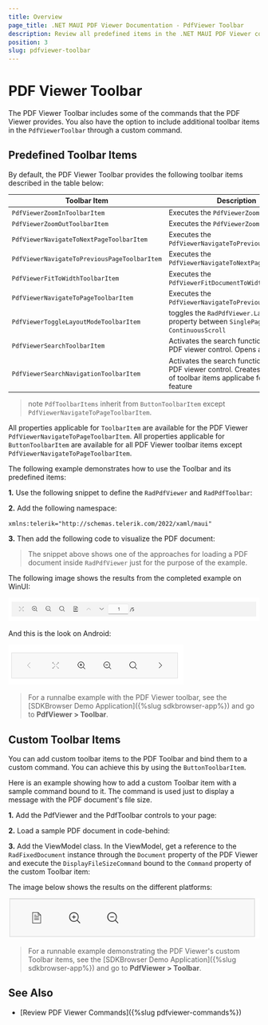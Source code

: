 ```yaml
---
title: Overview
page_title: .NET MAUI PDF Viewer Documentation - PdfViewer Toolbar
description: Review all predefined items in the .NET MAUI PDF Viewer control.
position: 3
slug: pdfviewer-toolbar
---
```


# PDF Viewer Toolbar

The PDF Viewer Toolbar includes some of the commands that the PDF Viewer provides. You also have the option to include additional toolbar items in the `PdfViewerToolbar` through a custom command.  

## Predefined Toolbar Items

By default, the PDF Viewer Toolbar provides the following toolbar items described in the table below:

|Toolbar Item| Description |
|--------|-------|
| `PdfViewerZoomInToolbarItem` | Executes the `PdfViewerZoomInCommand` |
| `PdfViewerZoomOutToolbarItem` | Executes the `PdfViewerZoomOutCommand` |
| `PdfViewerNavigateToNextPageToolbarItem` | Executes the `PdfViewerNavigateToPreviousPageCommand` |
| `PdfViewerNavigateToPreviousPageToolbarItem` | Executes the `PdfViewerNavigateToNextPageCommand` |
| `PdfViewerFitToWidthToolbarItem` | Executes the `PdfViewerFitDocumentToWidthCommand` |
| `PdfViewerNavigateToPageToolbarItem` | Executes the `PdfViewerNavigateToPreviousPageCommand` |
| `PdfViewerToggleLayoutModeToolbarItem` | toggles the `RadPdfViewer.LayoutMode` property between `SinglePage` and `ContinuousScroll` |
| `PdfViewerSearchToolbarItem` | Activates the search functionality in the PDF viewer control. Opens a popup. |
| `PdfViewerSearchNavigationToolbarItem` | Activates the search functionality in the PDF viewer control. Creates a default set of toolbar items applicabe for search feature |

>note `PdfToolbarItems` inherit from `ButtonToolbarItem` except `PdfViewerNavigateToPageToolbarItem`.

All properties applicable for `ToolbarItem` are available for the PDF Viewer `PdfViewerNavigateToPageToolbarItem`. 
All properties applicable for `ButtonToolbarItem` are available for all PDF Viewer toolbar items except `PdfViewerNavigateToPageToolbarItem`.

The following example demonstrates how to use the Toolbar and its predefined items:

**1.** Use the following snippet to define the `RadPdfViewer` and `RadPdfToolbar`:

<snippet id='pdfviewer-toolbar-xaml'/>

**2.** Add the following namespace:

```XAML
xmlns:telerik="http://schemas.telerik.com/2022/xaml/maui"
```

**3.** Then add the following code to visualize the PDF document:

<snippet id='pdfviewer-toolbar'/>

>The snippet above shows one of the approaches for loading a PDF document inside `RadPdfViewer` just for the purpose of the example.

The following image shows the results from the completed example on WinUI:

![.NET MAUI PdfViewer Toolbar](images/pdf-toolbar.png "PDF Viewer Toolbar")

And this is the look on Android:

![.NET MAUI PdfViewer Toolbar](images/pdf-toolbar-mobile.png "PDF Viewer Toolbar")

> For a runnalbe example with the PDF Viewer toolbar, see the [SDKBrowser Demo Application]({%slug sdkbrowser-app%}) and go to **PdfViewer > Toolbar**.

## Custom Toolbar Items

You can add custom toolbar items to the PDF Toolbar and bind them to a custom command. You can achieve this by using the `ButtonToolbarItem`.

Here is an example showing how to add a custom Toolbar item with a sample command bound to it. The command is used just to display a message with the PDF document's file size.

**1.** Add the PdfViewer and the PdfToolbar controls to your page:

<snippet id='pdfviewer-toolbar-customcommand-xaml' />

**2.** Load a sample PDF document in code-behind:

<snippet id='pdfviewer-toolbar-customcommand' />

**3.** Add the ViewModel class. In the ViewModel, get a reference to the `RadFixedDocument` instance through the `Document` property of the PDF Viewer and execute the `DisplayFileSizeCommand` bound to the `Command` property of the custom Toolbar item:

<snippet id='pdfviewer-toolbar-customcommand-vm' />

The image below shows the results on the different platforms:

![.NET MAUI PdfToolbar Custom ToolbarItem](images/pdf-custom-toolbar.png)

> For a runnable example demonstrating the PDF Viewer's custom Toolbar items, see the [SDKBrowser Demo Application]({%slug sdkbrowser-app%}) and go to **PdfViewer > Toolbar**.

## See Also

- [Review PDF Viewer Commands]({%slug pdfviewer-commands%})
